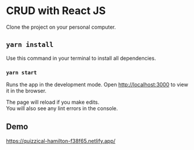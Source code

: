 # CRUD with React JS

Clone the project on your personal computer.

## `yarn install`

Use this command in your terminal to install all dependencies.

### `yarn start`

Runs the app in the development mode.
Open [http://localhost:3000](http://localhost:3000) to view it in the browser.

The page will reload if you make edits.\
You will also see any lint errors in the console.

## Demo

https://quizzical-hamilton-f38f65.netlify.app/
